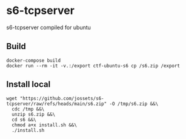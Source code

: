# s6-tcpserver

s6-tcpserver compiled for ubuntu


## Build


```
docker-compose build 
docker run --rm -it -v.:/export ctf-ubuntu-s6 cp /s6.zip /export
```


## Install local

```
wget "https://github.com/jossets/s6-tcpserver/raw/refs/heads/main/s6.zip" -O /tmp/s6.zip &&\
  cdc /tmp &&\
  unzip s6.zip &&\
  cd s6 &&\
  chmod a+x install.sh &&\
  ./install.sh
```

